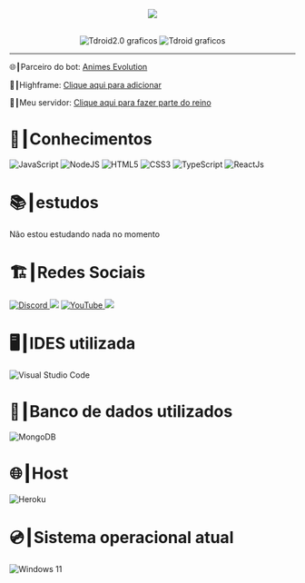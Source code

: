 </head>
<!-- BLOG-POST-LIST:START -->
<p align="center">
    <img src="https://discord.c99.nl/widget/theme-4/570700558533656586.png" />
</p>

<p align="center">
    <br>
    <img src="https://github-readme-stats.vercel.app/api?username=Tdroid20&show_icons=true&custom_title=Tdroid2.0&title_color=35ff00&bg_color=161B22&text_color=11bbb2&count_private=true&icon_color=35ff00&border_color=161B22"
            alt="Tdroid2.0 graficos" />
    <img src="https://github-readme-stats.vercel.app/api/top-langs/?username=Tdroid20&layout=compact&title_color=35ff00&bg_color=161B22&text_color=11bbb2&count_private=true&icon_color=11bbb2&border_color=161B22&show_icons=true&custom_title=Linguagens mais usadas"
            alt="Tdroid graficos " />

</p>
<hr>

<div>
    <p>
    🌐┃Parceiro do bot: <a href="https://discord.gg/animesbrasil">Animes Evolution</a>
</p>
<p>
    🤖┃Highframe: <a
        href="https://discord.com/oauth2/authorize?client_id=901168812563525702&permissions=2147483647&scope=bot%20applications.commands">Clique
        aqui para adicionar</a>
</p>
<p>
    🏰┃Meu servidor: <a href="https://discord.gg/NMv9a2dzHb">Clique aqui para fazer parte do reino</a>
</p>
</div

<br>
<h1>📑┃Conhecimentos</h1>
<div>
    <img alt="JavaScript" src="https://img.shields.io/badge/javascript-%23323330.svg?style=for-the-badge&logo=javascript&logoColor=%23F7DF1E" />
    <img alt="NodeJS" src="https://img.shields.io/badge/node.js-%2343853D.svg?style=for-the-badge&logo=node.js&logoColor=white" />
    <img alt="HTML5" src="https://img.shields.io/badge/html5-%23E34F26.svg?style=for-the-badge&logo=html5&logoColor=white" />
    <img alt="CSS3" src="https://img.shields.io/badge/css3-%231572B6.svg?style=for-the-badge&logo=css3&logoColor=white" />
    <img alt="TypeScript" src="https://img.shields.io/badge/typescript-%23007ACC.svg?style=for-the-badge&logo=typescript&logoColor=white" />
    <img alt="ReactJs" src="https://img.shields.io/badge/ReactJs-%2320232a.svg?style=for-the-badge&logo=react&logoColor=%2361DAFB" />
</div>
<h1>📚┃estudos </h1>
<p>Não estou estudando nada no momento</p>
<h1>🏗️┃Redes Sociais</h1>

<div>
    <a href="https://discord.gg/NMv9a2dzHb">
        <img alt="Discord" src="https://img.shields.io/badge/Discord-%237289DA.svg?style=for-the-badge&logo=discord&logoColor=white" />
    </a>
        <img src="https://img.shields.io/badge/PSN-%230070D1.svg?style=for-the-badge&logo=Playstation&logoColor=white"> 
    <a href="https://youtube.com/c/tdroid20youtuber">
        <img alt="YouTube" src="https://img.shields.io/badge/T droid 2.0-%23FF0000.svg?style=for-the-badge&logo=YouTube&logoColor=white" />
    </a>
    <a href="https://steamcommunity.com/id/Tdroid20/">
        <img src="https://img.shields.io/badge/steam-%23000000.svg?style=for-the-badge&logo=steam&logoColor=white" />
</a>
</div
<br>
<h1>🖥️┃IDES utilizada</h1>
<img alt="Visual Studio Code" src="https://img.shields.io/badge/Visual%20Studio%20Code-0078d7.svg?style=for-the-badge&logo=visual-studio-code&logoColor=white" />
    
<h1>💾┃Banco de dados utilizados</h1>
<img alt="MongoDB" src="https://img.shields.io/badge/MongoDB-%234ea94b.svg?style=for-the-badge&logo=mongodb&logoColor=white" />

<h1>🌐┃Host</h1>
<img alt="Heroku" src="https://img.shields.io/badge/heroku-%23430098.svg?style=for-the-badge&logo=heroku&logoColor=white">

<h1 class="titles">💿┃Sistema operacional atual</h1>
<img alt="Windows 11" src="https://img.shields.io/badge/Windows%2011-0078D6?style=for-the-badge&logo=windows&logoColor=white" />

<!-- BLOG-POST-LIST:END -->
